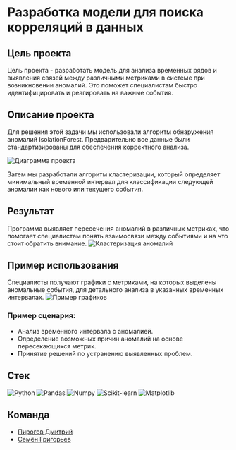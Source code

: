 # Разработка модели для поиска корреляций в данных

## Цель проекта
Цель проекта - разработать модель для анализа временных рядов и выявления связей между различными метриками в системе при возникновении аномалий. Это поможет специалистам быстро идентифицировать и реагировать на важные события.

## Описание проекта
Для решения этой задачи мы использовали алгоритм обнаружения аномалий IsolationForest. Предварительно все данные были стандартизированы для обеспечения корректного анализа.

<img src="https://imgur.com/jCKBWXE.png" alt="Диаграмма проекта"/>

Затем мы разработали алгоритм кластеризации, который определяет минимальный временной интервал для классификации следующей аномалии как нового или текущего события. 

## Результат
Программа выявляет пересечения аномалий в различных метриках, что помогает специалистам понять взаимосвязи между событиями и на что стоит обратить внимание.
<img src="https://imgur.com/qhtB14R.png" alt="Кластеризация аномалий"/>

## Пример использования
Специалисты получают графики с метриками, на которых выделены аномальные события, для детального анализа в указанных временных интервалах.
<img src="https://imgur.com/oIO26zb.png" alt="Пример графиков"/>

### Пример сценария:
- Анализ временного интервала с аномалией.
- Определение возможных причин аномалий на основе пересекающихся метрик.
- Принятие решений по устранению выявленных проблем.

## Стек
![Python](https://img.shields.io/badge/-Python-333?style=flat&logo=python)
![Pandas](https://img.shields.io/badge/-Pandas-333?style=flat&logo=pandas)
![Numpy](https://img.shields.io/badge/-Numpy-333?style=flat&logo=numpy)
![Scikit-learn](https://img.shields.io/badge/-Scikit--learn-333?style=flat&logo=scikit-learn)
![Matplotlib](https://img.shields.io/badge/-Matplotlib-333?style=flat&logo=matplotlib)

## Команда
- [Пирогов Дмитрий](https://github.com/PirogovDmitriy)
- [Семён Григорьев](https://github.com/Nevers15)
